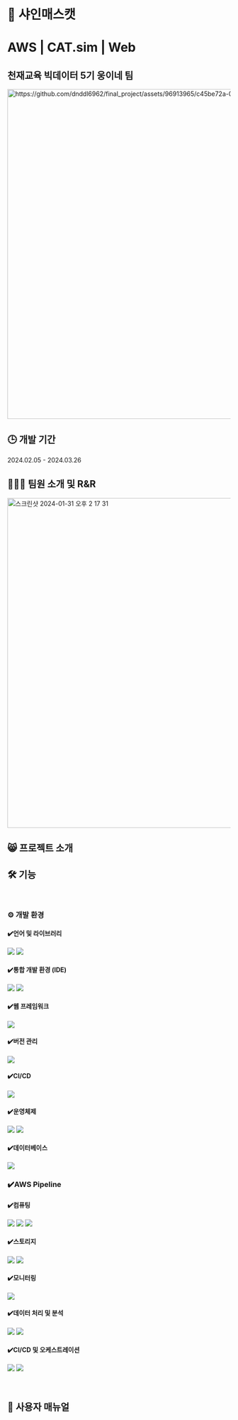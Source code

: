 # 🍇 샤인매스캣
# AWS | CAT.sim | Web
## 천재교육 빅데이터 5기 웅이네 팀 </br>
<img width="743" alt="https://github.com/dnddl6962/final_project/assets/96913965/c45be72a-0a4a-4494-be22-14ddd510a641" src="">

## 🕒 개발 기간
2024.02.05 - 2024.03.26



## 🧑🏻‍💻 팀원 소개 및 R&R

<img width="743" alt="스크린샷 2024-01-31 오후 2 17 31" src="">

## 😸 프로젝트 소개


## 🛠️ 기능

<br/>

### ⚙️ 개발 환경
#### ✔️언어 및 라이브러리
<img src="https://img.shields.io/badge/Python-3.10.12/3.11.5-3776AB?style=for-the-badge&logo=Python&logoColor=#3776AB"> <img src="https://img.shields.io/badge/Torch-2.1.2-EE4C2C?style=for-the-badge&logo=Pytorch&logoColor=#EE4C2C"> 
#### ✔️통합 개발 환경 (IDE)
<img src="https://img.shields.io/badge/googlecolab-F9AB00?style=for-the-badge&logo=googlecolab&logoColor=white"> <img src="https://img.shields.io/badge/visualstudiocode-007ACC?style=for-the-badge&logo=visualstudiocode&logoColor=white"> 
#### ✔️웹 프레임워크
<img src="https://img.shields.io/badge/FastAPI-009688?style=for-the-badge&logo=FastAPI&logoColor=white">

#### ✔️버전 관리
<img src="https://img.shields.io/badge/github-181717?style=for-the-badge&logo=github&logoColor=white">

#### ✔️CI/CD
<img src="https://img.shields.io/badge/Jenkins-D24939?style=for-the-badge&logo=Jenkins&logoColor=white">

#### ✔️운영체제
<img src="https://img.shields.io/badge/Ubuntu-22.04-E95420?style=for-the-badge&logo=Ubuntu&logoColor=#E95420"> <img src="https://img.shields.io/badge/windows 11-0078D4?style=for-the-badge&logo=windows11&logoColor=#0078D4"> 

#### ✔️데이터베이스
<img src="https://img.shields.io/badge/mysql-4479A1?style=for-the-badge&logo=mysql&logoColor=white">

### ✔️AWS Pipeline
#### ✔️컴퓨팅
<img src="https://img.shields.io/badge/amazonec2-FF9900?style=for-the-badge&logo=amazonec2&logoColor=white"> <img src="https://img.shields.io/badge/amazonecs-FF9900?style=for-the-badge&logo=amazonecs&logoColor=white"> <img src="https://img.shields.io/badge/awsfargate-FF9900?style=for-the-badge&logo=awsfargate&logoColor=white">

#### ✔️스토리지
<img src="https://img.shields.io/badge/amazons3-569A31?style=for-the-badge&logo=amazons3&logoColor=white"> <img src="https://img.shields.io/badge/amazonrds-527FFF?style=for-the-badge&logo=amazonrds&logoColor=white">

#### ✔️모니터링
<img src="https://img.shields.io/badge/amazoncloudwatch-FF4F8B?style=for-the-badge&logo=amazoncloudwatch&logoColor=white">

#### ✔️데이터 처리 및 분석
<img src="https://img.shields.io/badge/amazonglue-8C4FFF?style=for-the-badge&logo=amazonglue&logoColor=white"> <img src="https://img.shields.io/badge/amazonathena-8C4FFF?style=for-the-badge&logo=amazonathena&logoColor=white">

#### ✔️CI/CD 및 오케스트레이션
<img src="https://img.shields.io/badge/amazonecr-FF9900?style=for-the-badge&logo=amazonecr&logoColor=white"> <img src="https://img.shields.io/badge/amazoneventbridge-FF4F8B?style=for-the-badge&logo=amazoneventbridge&logoColor=white">








<br/>

## 📝 사용자 매뉴얼


<br/>



